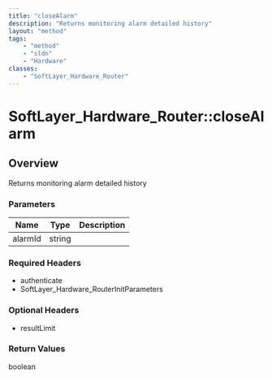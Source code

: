 ```yaml
---
title: "closeAlarm"
description: "Returns monitoring alarm detailed history"
layout: "method"
tags:
    - "method"
    - "sldn"
    - "Hardware"
classes:
    - "SoftLayer_Hardware_Router"
---
```

# SoftLayer_Hardware_Router::closeAlarm
## Overview 
Returns monitoring alarm detailed history 

### Parameters 
|Name | Type | Description |
| --- | --- | --- |
|alarmId| string| |


### Required Headers
* authenticate
* SoftLayer_Hardware_RouterInitParameters

### Optional Headers
* resultLimit

### Return Values
boolean
